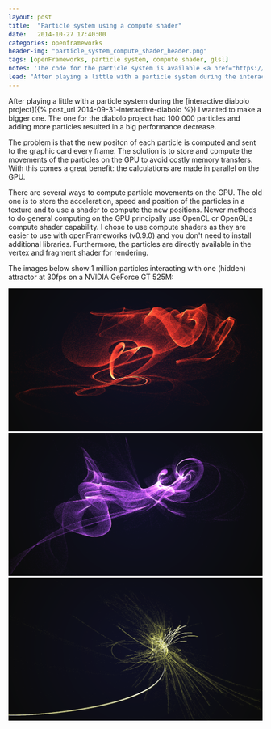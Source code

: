 ```yaml
---
layout: post
title:  "Particle system using a compute shader"
date:   2014-10-27 17:40:00
categories: openframeworks
header-img: "particle_system_compute_shader_header.png"
tags: [openFrameworks, particle system, compute shader, glsl]
notes: 'The code for the particle system is available <a href="https://github.com/elaye/particleSystemCS" target="_blank">here <i class="fa fa-github"></i></a> (oF v0.9.0 or superior)'
lead: "After playing a little with a particle system during the interactive diabolo project I wanted to make a bigger one. The one for the diabolo project had 100 000 particles and adding more particles resulted in a big performance decrease."
---
```


After playing a little with a particle system during the [interactive diabolo project]({% post_url 2014-09-31-interactive-diabolo %}) I wanted to make a bigger one. The one for the diabolo project had 100 000 particles and adding more particles resulted in a big performance decrease.  

The problem is that the new positon of each particle is computed and sent to the graphic card every frame. The solution is to store and compute the movements of the particles on the GPU to avoid costly memory transfers. With this comes a great benefit: the calculations are made in parallel on the GPU.

There are several ways to compute particle movements on the GPU. The old one is to store the acceleration, speed and position of the particles in a texture and to use a shader to compute the new positions. <!-- Although this works fine, it feels a little bit unnatural as the fragment  -->
Newer methods to do general computing on the GPU principally use OpenCL or OpenGL's compute shader capability. I chose to use compute shaders as they are easier to use with openFrameworks (v0.9.0) and you don't need to install additional libraries. Furthermore, the particles are directly available in the vertex and fragment shader for rendering.

The images below show 1 million particles interacting with one (hidden) attractor at 30fps on a NVIDIA GeForce GT 525M: 

<img alt="particle system compute shader screenshot 1" src="/img/posts/particle_system_compute_shader_screenshot_1.png"/>

<img alt="particle system compute shader screenshot 2" src="/img/posts/particle_system_compute_shader_screenshot_2.png"/>

<img alt="particle system compute shader screenshot 3" src="/img/posts/particle_system_compute_shader_screenshot_3.png"/>